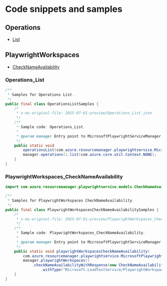 # Code snippets and samples


## Operations

- [List](#operations_list)

## PlaywrightWorkspaces

- [CheckNameAvailability](#playwrightworkspaces_checknameavailability)
### Operations_List

```java
/**
 * Samples for Operations List.
 */
public final class OperationsListSamples {
    /*
     * x-ms-original-file: 2025-07-01-preview/Operations_List.json
     */
    /**
     * Sample code: Operations_List.
     * 
     * @param manager Entry point to MicrosoftPlaywrightServiceManager.
     */
    public static void
        operationsList(com.azure.resourcemanager.playwrightservice.MicrosoftPlaywrightServiceManager manager) {
        manager.operations().list(com.azure.core.util.Context.NONE);
    }
}
```

### PlaywrightWorkspaces_CheckNameAvailability

```java
import com.azure.resourcemanager.playwrightservice.models.CheckNameAvailabilityRequest;

/**
 * Samples for PlaywrightWorkspaces CheckNameAvailability.
 */
public final class PlaywrightWorkspacesCheckNameAvailabilitySamples {
    /*
     * x-ms-original-file: 2025-07-01-preview/PlaywrightWorkspaces_CheckNameAvailability.json
     */
    /**
     * Sample code: PlaywrightWorkspaces_CheckNameAvailability.
     * 
     * @param manager Entry point to MicrosoftPlaywrightServiceManager.
     */
    public static void playwrightWorkspacesCheckNameAvailability(
        com.azure.resourcemanager.playwrightservice.MicrosoftPlaywrightServiceManager manager) {
        manager.playwrightWorkspaces()
            .checkNameAvailabilityWithResponse(new CheckNameAvailabilityRequest().withName("dummyName")
                .withType("Microsoft.LoadTestService/PlaywrightWorkspaces"), com.azure.core.util.Context.NONE);
    }
}
```

